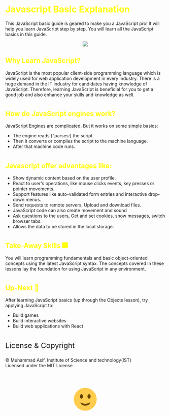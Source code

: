 
<h1 style="color:yellow">Javascript Basic Explanation</h1>
This JavaScript basic guide is geared to make you a JavaScript pro! It will help you learn JavaScript step by step. You will learn all the JavaScript basics in this guide.
<p align = "center">
<img  src="https://img.icons8.com/color/200/000000/javascript--v2.png"/>
</p>

<h2 style="color:yellow">Why Learn JavaScript?</h2>
JavaScript is the most popular client-side programming language which is widely used for web application development in every industry. There is a huge demand in the IT industry for candidates having knowledge of JavaScript. Therefore, learning JavaScript is beneficial for you to get a good job and also enhance your skills and knowledge as well.

#

<h2 style="color:yellow">How do JavaScript engines work?</h2>
JavaScript Engines are complicated. But it works on some simple basics:
<ul>
<li>The engine reads ("parses:) the script.</li>
<li>Then it converts or compiles the script to the machine language.</li>
<li>After that machine code runs.
</li>
</ul>

#

<h2 style="color:yellow">Javascript offer advantages like:</h2>
<ul>
<li>Show dynamic content based on the user profile.</li>
<li>React to user's operations, like mouse clicks events, key presses or pointer movements.</li>
<li>Support features like auto-validated form entries and interactive drop-down menus.</li>
<li>Send requests to remote servers, Upload and download files.</li>
<li>JavaScript code can also create movement and sound</li>
<li>Ask questions to the users, Get and set cookies, show messages, switch browser tabs.</li>
<li>Allows the data to be stored in the local storage.</li>
</ul>

#
<h2 style="color:yellow">Take-Away Skills 🎆</h2>
You will learn programming fundamentals and basic object-oriented concepts using the latest JavaScript syntax. The concepts covered in these lessons lay the foundation for using JavaScript in any environment.

#
<h2 style="color:yellow">Up-Next 💨</h2>
After learning JavaScript basics (up through the Objects lesson), try applying JavaScript to:
<ul>
<li>Build games</li>
<li>Build interactive websites</li>
<li>Build web applications with React</li>
</ul>

#

<p style="font-size: 23px">License & Copyright<p>
&copy Muhammad Asif, Institute of Science and technology(IST)<br>
Licensed under the <a src="LICENSE">MIT License</a>

<br><br>
<p align = "center" style="height: 500px;">
<img  src="1f642.svg"/>
</p>